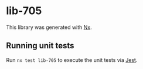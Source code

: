 # lib-705

This library was generated with [Nx](https://nx.dev).

## Running unit tests

Run `nx test lib-705` to execute the unit tests via [Jest](https://jestjs.io).
